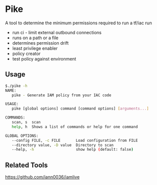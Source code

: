 # Pike

A tool to determine the minimum permissions required to run a tf/iac run

- run ci - limit external outbound connections
- runs on a path or a file
- determines permission drift
- least privilege enabler
- policy creator
- test policy against environment

## Usage

```bash
$./pike -h
NAME:
   pike - Generate IAM policy from your IAC code

USAGE:
   pike [global options] command [command options] [arguments...]

COMMANDS:
   scan, s  scan
   help, h  Shows a list of commands or help for one command

GLOBAL OPTIONS:
   --config FILE, -c FILE       Load configuration from FILE
   --directory value, -D value  Directory to scan
   --help, -h                   show help (default: false)


```

## Related Tools

<https://github.com/iann0036/iamlive>
